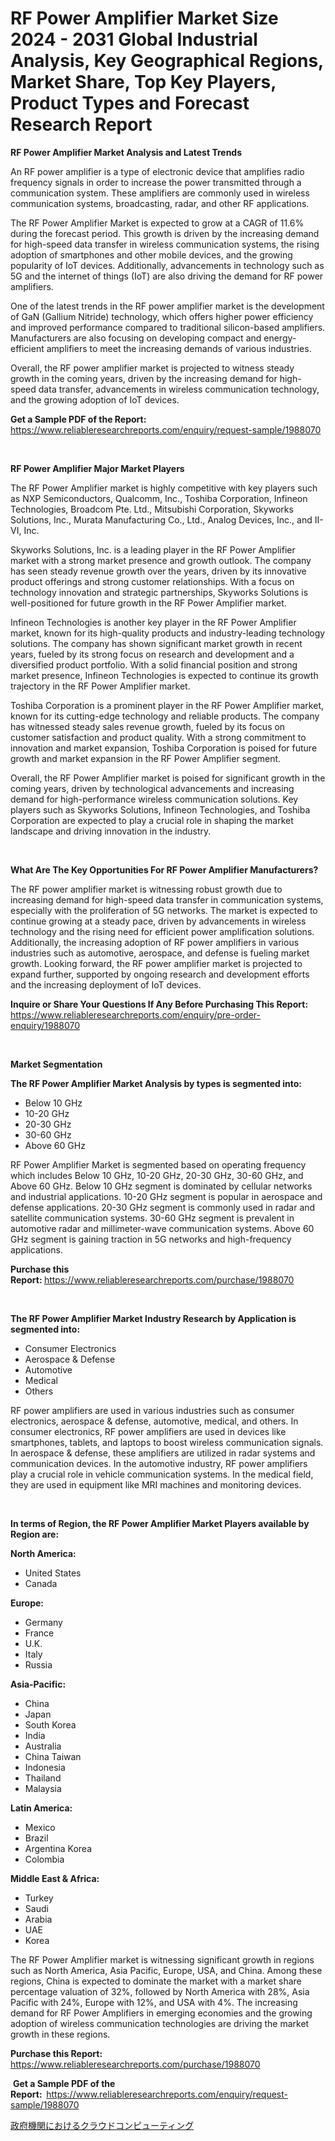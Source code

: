 <p><h1>RF Power Amplifier Market Size 2024 - 2031 Global Industrial Analysis, Key Geographical Regions, Market Share, Top Key Players, Product Types and Forecast Research Report</h1></p><p><strong>RF Power Amplifier Market Analysis and Latest Trends</strong></p>
<p><p>An RF power amplifier is a type of electronic device that amplifies radio frequency signals in order to increase the power transmitted through a communication system. These amplifiers are commonly used in wireless communication systems, broadcasting, radar, and other RF applications.</p><p>The RF Power Amplifier Market is expected to grow at a CAGR of 11.6% during the forecast period. This growth is driven by the increasing demand for high-speed data transfer in wireless communication systems, the rising adoption of smartphones and other mobile devices, and the growing popularity of IoT devices. Additionally, advancements in technology such as 5G and the internet of things (IoT) are also driving the demand for RF power amplifiers.</p><p>One of the latest trends in the RF power amplifier market is the development of GaN (Gallium Nitride) technology, which offers higher power efficiency and improved performance compared to traditional silicon-based amplifiers. Manufacturers are also focusing on developing compact and energy-efficient amplifiers to meet the increasing demands of various industries.</p><p>Overall, the RF power amplifier market is projected to witness steady growth in the coming years, driven by the increasing demand for high-speed data transfer, advancements in wireless communication technology, and the growing adoption of IoT devices.</p></p>
<p><strong>Get a Sample PDF of the Report:&nbsp;</strong> <a href="https://www.reliableresearchreports.com/enquiry/request-sample/1988070">https://www.reliableresearchreports.com/enquiry/request-sample/1988070</a></p>
<p>&nbsp;</p>
<p><strong>RF Power Amplifier Major Market Players</strong></p>
<p><p>The RF Power Amplifier market is highly competitive with key players such as NXP Semiconductors, Qualcomm, Inc., Toshiba Corporation, Infineon Technologies, Broadcom Pte. Ltd., Mitsubishi Corporation, Skyworks Solutions, Inc., Murata Manufacturing Co., Ltd., Analog Devices, Inc., and II-VI, Inc.</p><p>Skyworks Solutions, Inc. is a leading player in the RF Power Amplifier market with a strong market presence and growth outlook. The company has seen steady revenue growth over the years, driven by its innovative product offerings and strong customer relationships. With a focus on technology innovation and strategic partnerships, Skyworks Solutions is well-positioned for future growth in the RF Power Amplifier market.</p><p>Infineon Technologies is another key player in the RF Power Amplifier market, known for its high-quality products and industry-leading technology solutions. The company has shown significant market growth in recent years, fueled by its strong focus on research and development and a diversified product portfolio. With a solid financial position and strong market presence, Infineon Technologies is expected to continue its growth trajectory in the RF Power Amplifier market.</p><p>Toshiba Corporation is a prominent player in the RF Power Amplifier market, known for its cutting-edge technology and reliable products. The company has witnessed steady sales revenue growth, fueled by its focus on customer satisfaction and product quality. With a strong commitment to innovation and market expansion, Toshiba Corporation is poised for future growth and market expansion in the RF Power Amplifier segment.</p><p>Overall, the RF Power Amplifier market is poised for significant growth in the coming years, driven by technological advancements and increasing demand for high-performance wireless communication solutions. Key players such as Skyworks Solutions, Infineon Technologies, and Toshiba Corporation are expected to play a crucial role in shaping the market landscape and driving innovation in the industry.</p></p>
<p>&nbsp;</p>
<p><strong>What Are The Key Opportunities For RF Power Amplifier Manufacturers?</strong></p>
<p><p>The RF power amplifier market is witnessing robust growth due to increasing demand for high-speed data transfer in communication systems, especially with the proliferation of 5G networks. The market is expected to continue growing at a steady pace, driven by advancements in wireless technology and the rising need for efficient power amplification solutions. Additionally, the increasing adoption of RF power amplifiers in various industries such as automotive, aerospace, and defense is fueling market growth. Looking forward, the RF power amplifier market is projected to expand further, supported by ongoing research and development efforts and the increasing deployment of IoT devices.</p></p>
<p><strong>Inquire or Share Your Questions If Any Before Purchasing This Report:</strong> <a href="https://www.reliableresearchreports.com/enquiry/pre-order-enquiry/1988070">https://www.reliableresearchreports.com/enquiry/pre-order-enquiry/1988070</a></p>
<p>&nbsp;</p>
<p><strong>Market Segmentation</strong></p>
<p><strong>The RF Power Amplifier Market Analysis by types is segmented into:</strong></p>
<p><ul><li>Below 10 GHz</li><li>10-20 GHz</li><li>20-30 GHz</li><li>30-60 GHz</li><li>Above 60 GHz</li></ul></p>
<p><p>RF Power Amplifier Market is segmented based on operating frequency which includes Below 10 GHz, 10-20 GHz, 20-30 GHz, 30-60 GHz, and Above 60 GHz. Below 10 GHz segment is dominated by cellular networks and industrial applications. 10-20 GHz segment is popular in aerospace and defense applications. 20-30 GHz segment is commonly used in radar and satellite communication systems. 30-60 GHz segment is prevalent in automotive radar and millimeter-wave communication systems. Above 60 GHz segment is gaining traction in 5G networks and high-frequency applications.</p></p>
<p><strong>Purchase this Report:&nbsp;</strong><a href="https://www.reliableresearchreports.com/purchase/1988070">https://www.reliableresearchreports.com/purchase/1988070</a></p>
<p>&nbsp;</p>
<p><strong>The RF Power Amplifier Market Industry Research by Application is segmented into:</strong></p>
<p><ul><li>Consumer Electronics</li><li>Aerospace & Defense</li><li>Automotive</li><li>Medical</li><li>Others</li></ul></p>
<p><p>RF power amplifiers are used in various industries such as consumer electronics, aerospace & defense, automotive, medical, and others. In consumer electronics, RF power amplifiers are used in devices like smartphones, tablets, and laptops to boost wireless communication signals. In aerospace & defense, these amplifiers are utilized in radar systems and communication devices. In the automotive industry, RF power amplifiers play a crucial role in vehicle communication systems. In the medical field, they are used in equipment like MRI machines and monitoring devices.</p></p>
<p>&nbsp;</p>
<p><strong>In terms of Region, the RF Power Amplifier Market Players available by Region are:</strong></p>
<p>
    <p> <strong> North America: </strong>
        <ul>
            <li>United States</li>
            <li>Canada</li>
        </ul>
        </p> 
    <p> <strong> Europe: </strong>
        <ul>
            <li>Germany</li>
            <li>France</li>
            <li>U.K.</li>
            <li>Italy</li>
            <li>Russia</li>
        </ul>
        </p> 
    <p> <strong> Asia-Pacific: </strong>
        <ul>
            <li>China</li>
            <li>Japan</li>
            <li>South Korea</li>
            <li>India</li>
            <li>Australia</li>
            <li>China Taiwan</li>
            <li>Indonesia</li>
            <li>Thailand</li>
            <li>Malaysia</li>
        </ul>
        </p> 
    <p> <strong> Latin America: </strong>
        <ul>
            <li>Mexico</li>
            <li>Brazil</li>
            <li>Argentina Korea</li>
            <li>Colombia</li>
        </ul>
        </p> 
    <p> <strong> Middle East & Africa: </strong>
        <ul>
            <li>Turkey</li>
            <li>Saudi</li>
            <li>Arabia</li>
            <li>UAE</li>
            <li>Korea</li>
        </ul>
    </p>
    </p>
<p><p>The RF Power Amplifier market is witnessing significant growth in regions such as North America, Asia Pacific, Europe, USA, and China. Among these regions, China is expected to dominate the market with a market share percentage valuation of 32%, followed by North America with 28%, Asia Pacific with 24%, Europe with 12%, and USA with 4%. The increasing demand for RF Power Amplifiers in emerging economies and the growing adoption of wireless communication technologies are driving the market growth in these regions.</p></p>
<p><strong>Purchase this Report: </strong><a href="https://www.reliableresearchreports.com/purchase/1988070">https://www.reliableresearchreports.com/purchase/1988070</a></p>
<p>&nbsp;<strong>Get a Sample PDF of the Report:&nbsp;&nbsp;</strong><a href="https://www.reliableresearchreports.com/enquiry/request-sample/1988070">https://www.reliableresearchreports.com/enquiry/request-sample/1988070</a></p>
<p><strong></strong></p>
<p><p><a href="https://github.com/lily-u-genius/Market-Research-Report-List-1/blob/main/687317410918.md">政府機関におけるクラウドコンピューティング</a></p></p>